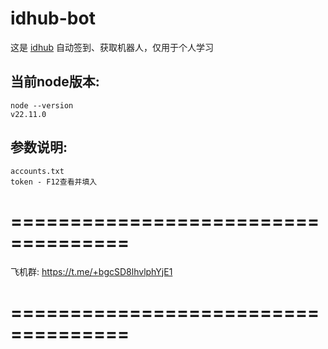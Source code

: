 # idhub-bot
这是 [idhub](https://idhub.litentry.io?r=a145213e5b69c75e) 自动签到、获取机器人，仅用于个人学习

## 当前node版本:
```
node --version
v22.11.0
```

## 参数说明:
```
accounts.txt 
token - F12查看并填入
```


# ====================================
飞机群: https://t.me/+bgcSD8lhvlphYjE1
# ====================================
